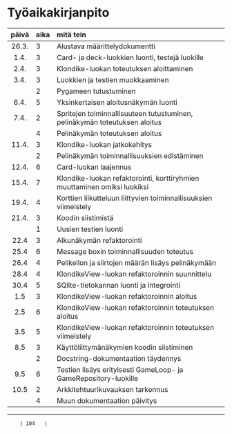 # Työaikakirjanpito

| päivä | aika | mitä tein  |
| :----:|:-----| :-----|
| 26.3. | 3    | Alustava määrittelydokumentti |
| 1.4.  | 3    | Card- ja deck-luokkien luonti, testejä luokille |
| 2.4.  | 3    | Klondike-luokan toteutuksen aloittaminen |
| 3.4.  | 3    | Luokkien ja testien muokkaaminen |
|       | 2    | Pygameen tutustuminen |
| 6.4.  | 5    | Yksinkertaisen aloitusnäkymän luonti |
| 7.4.  | 2    | Spritejen toiminnallisuuteen tutustuminen, pelinäkymän toteutuksen aloitus |
|       | 4    | Pelinäkymän toteutuksen aloitus |
| 11.4. | 3    | Klondike-luokan jatkokehitys |
|       | 2    | Pelinäkymän toiminnallisuuksien edistäminen |
| 12.4. | 6    | Card-luokan laajennus |
| 15.4. | 7    | Klondike-luokan refaktorointi, korttiryhmien muuttaminen omiksi luokiksi |
| 19.4. | 4    | Korttien liikutteluun liittyvien toiminnallisuuksien viimeistely |
| 21.4. | 3    | Koodin siistimistä |
|       | 1    | Uusien testien luonti |
| 22.4  | 3    | Alkunäkymän refaktorointi |
| 25.4  | 6    | Message boxin toiminnallisuuden toteutus |
| 26.4  | 4    | Pelikellon ja siirtojen määrän lisäys pelinäkymään |
| 28.4  | 4    | KlondikeView-luokan refaktoroinnin suunnittelu |
| 30.4  | 5    | SQlite-tietokannan luonti ja integrointi |
| 1.5   | 3    | KlondikeView-luokan refaktoroinnin aloitus |
| 2.5   | 6    | KlondikeView-luokan refaktoroinnin toteutuksen aloitus |
| 3.5   | 5    | KlondikeView-luokan refaktoroinnin toteutuksen viimeistely |
| 8.5   | 3    | Käyttöliittymänäkymien koodin siistiminen |
|       | 2    | Docstring-dokumentaation täydennys |
| 9.5   | 6    | Testien lisäys erityisesti GameLoop- ja GameRepository-luokille |
| 10.5  | 2    | Arkkitehtuurikuvauksen tarkennus |
|       | 4    | Muun dokumentaation päivitys |
---------------------------------------------------------------------
		| 104   |
